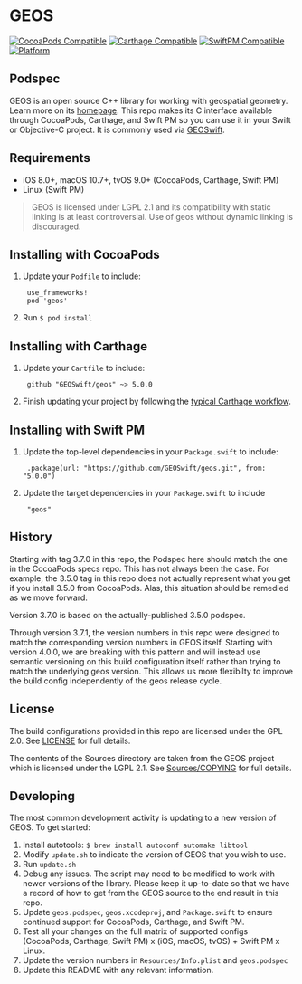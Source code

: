 # GEOS

[![CocoaPods Compatible](https://img.shields.io/cocoapods/v/geos.svg)](https://cocoapods.org)
[![Carthage Compatible](https://img.shields.io/badge/Carthage-compatible-4BC51D.svg?style=flat)](https://github.com/Carthage/Carthage)
[![SwiftPM Compatible](https://img.shields.io/badge/SwiftPM-compatible-4BC51D.svg?style=flat)](https://swift.org/package-manager/)
[![Platform](https://img.shields.io/cocoapods/p/geos.svg?style=flat)](https://github.com/GEOSwift/geos)

## Podspec

GEOS is an open source C++ library for working with geospatial geometry. Learn
more on its [homepage](http://trac.osgeo.org/geos). This repo makes its C
interface available through CocoaPods, Carthage, and Swift PM so you can use it
in your Swift or Objective-C project. It is commonly used via
[GEOSwift](https://github.com/GEOSwift/GEOSwift).

## Requirements

* iOS 8.0+, macOS 10.7+, tvOS 9.0+ (CocoaPods, Carthage, Swift PM)
* Linux (Swift PM)

> GEOS is licensed under LGPL 2.1 and its compatibility with static linking is
at least controversial. Use of geos without dynamic linking is discouraged.

## Installing with CocoaPods

1. Update your `Podfile` to include:

        use_frameworks!
        pod 'geos'

2. Run `$ pod install`

## Installing with Carthage

1. Update your `Cartfile` to include:

        github "GEOSwift/geos" ~> 5.0.0

2. Finish updating your project by following the [typical Carthage
workflow](https://github.com/Carthage/Carthage#quick-start).

## Installing with Swift PM

1. Update the top-level dependencies in your `Package.swift` to include:

        .package(url: "https://github.com/GEOSwift/geos.git", from: "5.0.0")

2. Update the target dependencies in your `Package.swift` to include

        "geos"

## History

Starting with tag 3.7.0 in this repo, the Podspec here should match the one in
the CocoaPods specs repo. This has not always been the case. For example, the
3.5.0 tag in this repo does not actually represent what you get if you install
3.5.0 from CocoaPods. Alas, this situation should be remedied as we move
forward.

Version 3.7.0 is based on the actually-published 3.5.0 podspec.

Through version 3.7.1, the version numbers in this repo were designed to match
the corresponding version numbers in GEOS itself. Starting with version 4.0.0,
we are breaking with this pattern and will instead use semantic versioning on
this build configuration itself rather than trying to match the underlying geos
version. This allows us more flexibilty to improve the build config
independently of the geos release cycle.

## License

The build configurations provided in this repo are licensed under the GPL 2.0.
See [LICENSE](LICENSE) for full details.

The contents of the Sources directory are taken from the GEOS project which is
licensed under the LGPL 2.1. See [Sources/COPYING](Sources/COPYING) for full
details.

## Developing

The most common development activity is updating to a new version of GEOS. To
get started:

1. Install autotools: `$ brew install autoconf automake libtool`
2. Modify `update.sh` to indicate the version of GEOS that you wish to use.
3. Run `update.sh`
4. Debug any issues. The script may need to be modified to work with newer
versions of the library. Please keep it up-to-date so that we have a record of
how to get from the GEOS source to the end result in this repo.
5. Update `geos.podspec`, `geos.xcodeproj`, and `Package.swift` to ensure
continued support for CocoaPods, Carthage, and Swift PM.
6. Test all your changes on the full matrix of supported configs (CocoaPods,
Carthage, Swift PM) x (iOS, macOS, tvOS) + Swift PM x Linux.
7. Update the version numbers in `Resources/Info.plist` and `geos.podspec`
8. Update this README with any relevant information.
